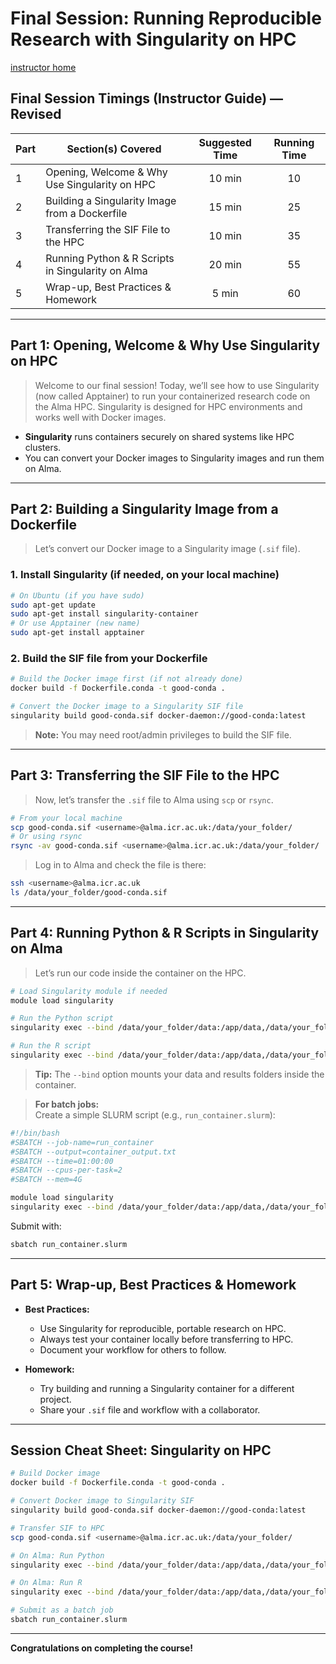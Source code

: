# Final Session: Running Reproducible Research with Singularity on HPC
[instructor home](overview.md)

## Final Session Timings (Instructor Guide) — Revised

| Part | Section(s) Covered                                                      | Suggested Time | Running Time |
|------|-------------------------------------------------------------------------|:--------------:|:------------:|
| 1    | Opening, Welcome & Why Use Singularity on HPC                           |    10 min      |     10       |
| 2    | Building a Singularity Image from a Dockerfile                          |    15 min      |     25       |
| 3    | Transferring the SIF File to the HPC                                    |    10 min      |     35       |
| 4    | Running Python & R Scripts in Singularity on Alma                       |    20 min      |     55       |
| 5    | Wrap-up, Best Practices & Homework                                      |     5 min      |     60       |

---

## Part 1: Opening, Welcome & Why Use Singularity on HPC

>Welcome to our final session! Today, we’ll see how to use Singularity (now called Apptainer) to run your containerized research code on the Alma HPC. Singularity is designed for HPC environments and works well with Docker images.

- **Singularity** runs containers securely on shared systems like HPC clusters.
- You can convert your Docker images to Singularity images and run them on Alma.

---

## Part 2: Building a Singularity Image from a Dockerfile

>Let’s convert our Docker image to a Singularity image (`.sif` file).

### 1. Install Singularity (if needed, on your local machine)

```bash
# On Ubuntu (if you have sudo)
sudo apt-get update
sudo apt-get install singularity-container
# Or use Apptainer (new name)
sudo apt-get install apptainer
```

### 2. Build the SIF file from your Dockerfile

```bash
# Build the Docker image first (if not already done)
docker build -f Dockerfile.conda -t good-conda .

# Convert the Docker image to a Singularity SIF file
singularity build good-conda.sif docker-daemon://good-conda:latest
```
>**Note:** You may need root/admin privileges to build the SIF file.

---

## Part 3: Transferring the SIF File to the HPC

>Now, let’s transfer the `.sif` file to Alma using `scp` or `rsync`.

```bash
# From your local machine
scp good-conda.sif <username>@alma.icr.ac.uk:/data/your_folder/
# Or using rsync
rsync -av good-conda.sif <username>@alma.icr.ac.uk:/data/your_folder/
```

>Log in to Alma and check the file is there:

```bash
ssh <username>@alma.icr.ac.uk
ls /data/your_folder/good-conda.sif
```

---

## Part 4: Running Python & R Scripts in Singularity on Alma

>Let’s run our code inside the container on the HPC.

```bash
# Load Singularity module if needed
module load singularity

# Run the Python script
singularity exec --bind /data/your_folder/data:/app/data,/data/your_folder/results:/app/results good-conda.sif python analysis.py

# Run the R script
singularity exec --bind /data/your_folder/data:/app/data,/data/your_folder/results:/app/results good-conda.sif Rscript analysis.R
```

>**Tip:** The `--bind` option mounts your data and results folders inside the container.

>**For batch jobs:**  
Create a simple SLURM script (e.g., `run_container.slurm`):

```bash
#!/bin/bash
#SBATCH --job-name=run_container
#SBATCH --output=container_output.txt
#SBATCH --time=01:00:00
#SBATCH --cpus-per-task=2
#SBATCH --mem=4G

module load singularity
singularity exec --bind /data/your_folder/data:/app/data,/data/your_folder/results:/app/results good-conda.sif python analysis.py
```

Submit with:
```bash
sbatch run_container.slurm
```

---

## Part 5: Wrap-up, Best Practices & Homework

- **Best Practices:**
    - Use Singularity for reproducible, portable research on HPC.
    - Always test your container locally before transferring to HPC.
    - Document your workflow for others to follow.

- **Homework:**
    - Try building and running a Singularity container for a different project.
    - Share your `.sif` file and workflow with a collaborator.

---

## Session Cheat Sheet: Singularity on HPC

```bash
# Build Docker image
docker build -f Dockerfile.conda -t good-conda .

# Convert Docker image to Singularity SIF
singularity build good-conda.sif docker-daemon://good-conda:latest

# Transfer SIF to HPC
scp good-conda.sif <username>@alma.icr.ac.uk:/data/your_folder/

# On Alma: Run Python
singularity exec --bind /data/your_folder/data:/app/data,/data/your_folder/results:/app/results good-conda.sif python analysis.py

# On Alma: Run R
singularity exec --bind /data/your_folder/data:/app/data,/data/your_folder/results:/app/results good-conda.sif Rscript analysis.R

# Submit as a batch job
sbatch run_container.slurm
```

---

**Congratulations on completing the course!**